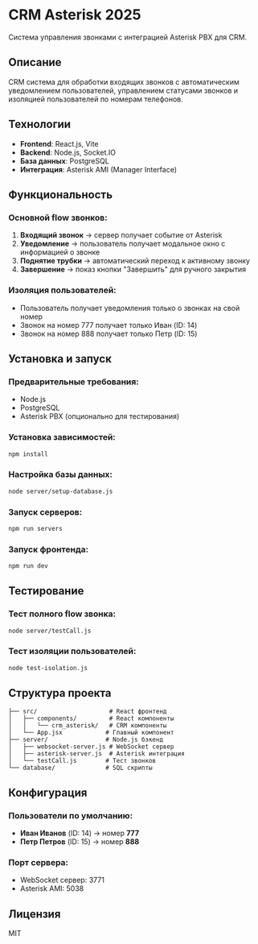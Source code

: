 # CRM Asterisk 2025

Система управления звонками с интеграцией Asterisk PBX для CRM.

## Описание

CRM система для обработки входящих звонков с автоматическим уведомлением пользователей, управлением статусами звонков и изоляцией пользователей по номерам телефонов.

## Технологии

- **Frontend**: React.js, Vite
- **Backend**: Node.js, Socket.IO
- **База данных**: PostgreSQL
- **Интеграция**: Asterisk AMI (Manager Interface)

## Функциональность

### Основной flow звонков:
1. **Входящий звонок** → сервер получает событие от Asterisk
2. **Уведомление** → пользователь получает модальное окно с информацией о звонке
3. **Поднятие трубки** → автоматический переход к активному звонку
4. **Завершение** → показ кнопки "Завершить" для ручного закрытия

### Изоляция пользователей:
- Пользователь получает уведомления только о звонках на свой номер
- Звонок на номер 777 получает только Иван (ID: 14)
- Звонок на номер 888 получает только Петр (ID: 15)

## Установка и запуск

### Предварительные требования:
- Node.js
- PostgreSQL
- Asterisk PBX (опционально для тестирования)

### Установка зависимостей:
```bash
npm install
```

### Настройка базы данных:
```bash
node server/setup-database.js
```

### Запуск серверов:
```bash
npm run servers
```

### Запуск фронтенда:
```bash
npm run dev
```

## Тестирование

### Тест полного flow звонка:
```bash
node server/testCall.js
```

### Тест изоляции пользователей:
```bash
node test-isolation.js
```

## Структура проекта

```
├── src/                    # React фронтенд
│   ├── components/         # React компоненты
│   │   └── crm_asterisk/   # CRM компоненты
│   └── App.jsx            # Главный компонент
├── server/                # Node.js бэкенд
│   ├── websocket-server.js # WebSocket сервер
│   ├── asterisk-server.js  # Asterisk интеграция
│   └── testCall.js        # Тест звонков
└── database/              # SQL скрипты
```

## Конфигурация

### Пользователи по умолчанию:
- **Иван Иванов** (ID: 14) → номер **777**
- **Петр Петров** (ID: 15) → номер **888**

### Порт сервера:
- WebSocket сервер: 3771
- Asterisk AMI: 5038

## Лицензия

MIT

